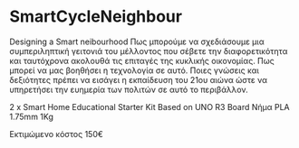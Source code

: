 # SmartCycleNeighbour
Designing a Smart neibourhood
Πως μπορούμε να σχεδιάσουμε μια συμπεριληπτική γειτονιά του μέλλοντος που σέβετε την διαφορετικότητα και ταυτόχρονα ακολουθά τις επιταγές της κυκλικής οικονομίας.
Πως μπορεί να μας βοηθήσει η τεχνολογία σε αυτό. Ποιες γνώσεις και δεξιότητες πρέπει να εισάγει η εκπαίδευση του 21ου αιώνα ώστε να υπηρετήσει την ευημερία των πολιτών σε αυτό το περιβάλλον.

2  x Smart Home Educational Starter Kit Based on UNO R3 Board
Νήμα PLA 1.75mm  1Kg

Εκτιμώμενο κόστος 150€
